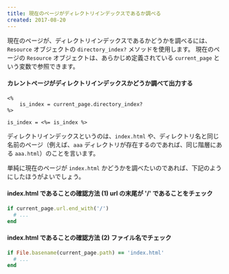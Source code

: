 ```yaml
---
title: 現在のページがディレクトリインデックスであるか調べる
created: 2017-08-20
---
```


現在のページが、ディレクトリインデックスであるかどうかを調べるには、`Resource` オブジェクトの `directory_index?` メソッドを使用します。
現在のページの `Resource` オブジェクトは、あらかじめ定義されている `current_page` という変数で参照できます。

#### カレントページがディレクトリインデックスかどうか調べて出力する

~~~ erb
<%
    is_index = current_page.directory_index?
%>

is_index = <%= is_index %>
~~~

ディレクトリインデックスというのは、`index.html` や、ディレクトリ名と同じ名前のページ（例えば、`aaa` ディレクトリが存在するのであれば、同じ階層にある `aaa.html`）のことを言います。

単純に現在のページが `index.html` かどうかを調べたいのであれば、下記のようにしたほうがよいでしょう。

#### index.html であることの確認方法 (1) url の末尾が '/' であることをチェック

~~~ ruby
if current_page.url.end_with('/')
  # ...
end
~~~

#### index.html であることの確認方法 (2) ファイル名でチェック

~~~ ruby
if File.basename(current_page.path) == 'index.html'
  # ...
end
~~~

